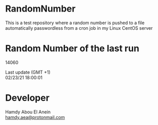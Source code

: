 # RandomNumber    
This is a test repository where a random number is pushed to a file automatically passwordless from a cron job in my Linux CentOS server    
# Random Number of the last run   
14060
      
Last update (GMT +1)    
02/23/21 18:00:01
# Developer    
Hamdy Abou El Anein   
hamdy.aea@protonmail.com
